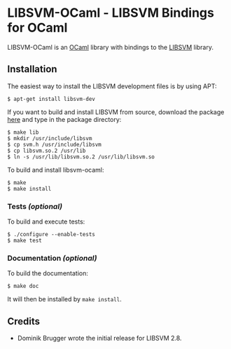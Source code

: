 LIBSVM-OCaml - LIBSVM Bindings for OCaml
========================================

LIBSVM-OCaml is an [OCaml](http://www.ocaml.org) library with bindings to the
[LIBSVM](http://www.csie.ntu.edu.tw/~cjlin/libsvm/) library.

Installation
------------

The easiest way to install the LIBSVM development files is by using APT:

    $ apt-get install libsvm-dev

If you want to build and install LIBSVM from source, download the package
[here](http://www.csie.ntu.edu.tw/~cjlin/libsvm/#download) and type in the
package directory:

    $ make lib
    $ mkdir /usr/include/libsvm
    $ cp svm.h /usr/include/libsvm
    $ cp libsvm.so.2 /usr/lib
    $ ln -s /usr/lib/libsvm.so.2 /usr/lib/libsvm.so

To build and install libsvm-ocaml:

    $ make
    $ make install

### Tests _(optional)_

To build and execute tests:

    $ ./configure --enable-tests
    $ make test

### Documentation _(optional)_

To build the documentation:

    $ make doc

It will then be installed by `make install`.

Credits
-------

  * Dominik Brugger wrote the initial release for LIBSVM 2.8.
